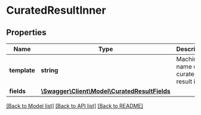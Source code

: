 # CuratedResultInner

## Properties
Name | Type | Description | Notes
------------ | ------------- | ------------- | -------------
**template** | **string** | Machine name of the curated result item | [optional] 
**fields** | [**\Swagger\Client\Model\CuratedResultFields**](CuratedResultFields.md) |  | [optional] 

[[Back to Model list]](../README.md#documentation-for-models) [[Back to API list]](../README.md#documentation-for-api-endpoints) [[Back to README]](../README.md)


